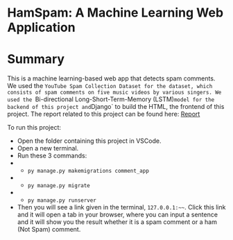 # HamSpam: A Machine Learning Web Application

# Summary
This is a machine learning-based web app that detects spam comments. We used the `YouTube Spam Collection Dataset for the dataset, which consists of spam comments on five music videos by various singers. We used the `Bi-directional Long-Short-Term-Memory (LSTM)` model for the backend of this project and `Django` to build the HTML, the frontend of this project. The report related to this project can be found here: 
 [Report](https://github.com/mahito-san/HamSpam-A-Machine-Learning-Web-App/blob/master/Group03_HamSpam_Report.pdf)

To run this project: 
* Open the folder containing this project in VSCode. 
* Open a new terminal.
* Run these 3 commands:
* * `py manage.py makemigrations comment_app`
* * `py manage.py migrate`
* * `py manage.py runserver`
* Then you will see a link given in the terminal, `127.0.0.1:~~`. Click this link and it will open a tab in your browser, where you can input a sentence and it will show you the result whether it is a spam comment or a ham (Not Spam) comment.

